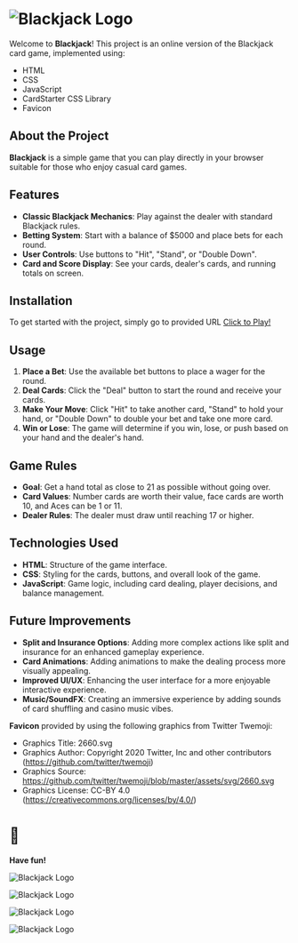 # ![Blackjack Logo](https://i.imgur.com/PFvKUql.png)

Welcome to **Blackjack**! This project is an online version of the Blackjack card game, implemented using: 
- HTML
- CSS
- JavaScript
- CardStarter CSS Library
- Favicon

## About the Project
**Blackjack** is a simple game that you can play directly in your browser suitable for those who enjoy casual card games.

## Features
- **Classic Blackjack Mechanics**: Play against the dealer with standard Blackjack rules.
- **Betting System**: Start with a balance of $5000 and place bets for each round.
- **User Controls**: Use buttons to "Hit", "Stand", or "Double Down".
- **Card and Score Display**: See your cards, dealer's cards, and running totals on screen.

## Installation
To get started with the project, simply go to provided URL
[Click to Play!](https://cdenzelcoleman.github.io/Blackjack/)

## Usage
1. **Place a Bet**: Use the available bet buttons to place a wager for the round.
2. **Deal Cards**: Click the "Deal" button to start the round and receive your cards.
3. **Make Your Move**: Click "Hit" to take another card, "Stand" to hold your hand, or "Double Down" to double your bet and take one more card.
4. **Win or Lose**: The game will determine if you win, lose, or push based on your hand and the dealer's hand.

## Game Rules
- **Goal**: Get a hand total as close to 21 as possible without going over.
- **Card Values**: Number cards are worth their value, face cards are worth 10, and Aces can be 1 or 11.
- **Dealer Rules**: The dealer must draw until reaching 17 or higher.

## Technologies Used
- **HTML**: Structure of the game interface.
- **CSS**: Styling for the cards, buttons, and overall look of the game.
- **JavaScript**: Game logic, including card dealing, player decisions, and balance management.

## Future Improvements
- **Split and Insurance Options**: Adding more complex actions like split and insurance for an enhanced gameplay experience.
- **Card Animations**: Adding animations to make the dealing process more visually appealing.
- **Improved UI/UX**: Enhancing the user interface for a more enjoyable interactive experience.
- **Music/SoundFX**: Creating an immersive experience by adding sounds of card shuffling and casino music vibes.

**Favicon** provided by using the following graphics from Twitter Twemoji:

- Graphics Title: 2660.svg
- Graphics Author: Copyright 2020 Twitter, Inc and other contributors (https://github.com/twitter/twemoji)
- Graphics Source: https://github.com/twitter/twemoji/blob/master/assets/svg/2660.svg
- Graphics License: CC-BY 4.0 (https://creativecommons.org/licenses/by/4.0/)


# 🎉
**Have fun!** 


![Blackjack Logo](https://i.imgur.com/RTSCrXJ.png)

![Blackjack Logo](https://i.imgur.com/VC8jAi8.png) 

![Blackjack Logo](https://i.imgur.com/sUr9BmE.png)

![Blackjack Logo](https://i.imgur.com/IxXDkMM.png)